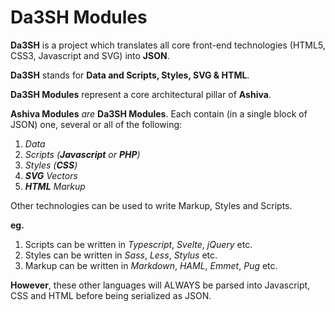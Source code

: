 # Da3SH Modules

**Da3SH** is a project which translates all core front-end technologies (HTML5, CSS3, Javascript and SVG) into **JSON**.

**Da3SH** stands for **Data and Scripts, Styles, SVG & HTML**.

**Da3SH Modules** represent a core architectural pillar of **Ashiva**.

**Ashiva Modules** *are* **Da3SH Modules**. Each contain (in a single block of JSON) one, several or all of the following:

1) *Data*
2) *Scripts (**Javascript** or **PHP**)*
3) *Styles (**CSS**)*
4) ***SVG** Vectors*
5) ***HTML** Markup*

Other technologies can be used to write Markup, Styles and Scripts.

**eg.**

1) Scripts can be written in *Typescript*, *Svelte*, *jQuery* etc.
2) Styles can be written in *Sass*, *Less*, *Stylus* etc.
3) Markup can be written in *Markdown*, *HAML*, *Emmet*, *Pug* etc.

**However**, these other languages will ALWAYS be parsed into Javascript, CSS and HTML before being serialized as JSON.
